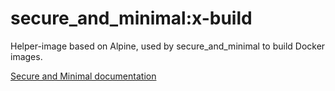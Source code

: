 # secure_and_minimal:x-build
Helper-image based on Alpine, used by secure_and_minimal to build Docker images.

[Secure and Minimal documentation](https://github.com/Kristianstad/secure_and_minimal/blob/master/README.md)
